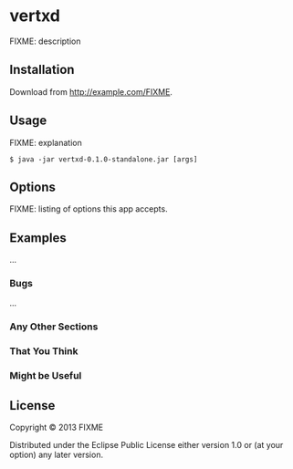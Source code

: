 # vertxd

FIXME: description

## Installation

Download from http://example.com/FIXME.

## Usage

FIXME: explanation

    $ java -jar vertxd-0.1.0-standalone.jar [args]

## Options

FIXME: listing of options this app accepts.

## Examples

...

### Bugs

...

### Any Other Sections
### That You Think
### Might be Useful

## License

Copyright © 2013 FIXME

Distributed under the Eclipse Public License either version 1.0 or (at
your option) any later version.
